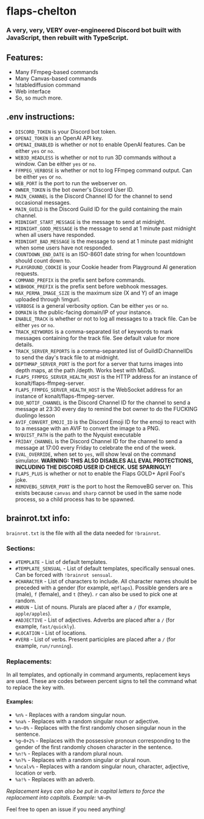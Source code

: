 # flaps-chelton

### A very, very, VERY over-engineered Discord bot built with JavaScript, then rebuilt with TypeScript.

## Features:

-   Many FFmpeg-based commands
-   Many Canvas-based commands
-   !stablediffusion command
-   Web interface
-   So, so much more.

## .env instructions:

-   `DISCORD_TOKEN` is your Discord bot token.
-   `OPENAI_TOKEN` is an OpenAI API key.
-   `OPENAI_ENABLED` is whether or not to enable OpenAI features. Can be either `yes` or `no`.
-   `WEB3D_HEADLESS` is whether or not to run 3D commands without a window. Can be either `yes` or `no`.
-   `FFMPEG_VERBOSE` is whether or not to log FFmpeg command output. Can be either `yes` or `no`.
-   `WEB_PORT` is the port to run the webserver on.
-   `OWNER_TOKEN` is the bot owner's Discord User ID.
-   `MAIN_CHANNEL` is the Discord Channel ID for the channel to send occasional messages.
-   `MAIN_GUILD` is the Discord Guild ID for the guild containing the main channel.
-   `MIDNIGHT_START_MESSAGE` is the message to send at midnight.
-   `MIDNIGHT_GOOD_MESSAGE` is the message to send at 1 minute past midnight when all users have responded.
-   `MIDNIGHT_BAD_MESSAGE` is the message to send at 1 minute past midnight when some users have not responded.
-   `COUNTDOWN_END_DATE` is an ISO-8601 date string for when !countdown should count down to.
-   `PLAYGROUND_COOKIE` is your Cookie header from Playground AI generation requests.
-   `COMMAND_PREFIX` is the prefix sent before commands.
-   `WEBHOOK_PREFIX` is the prefix sent before webhook messages.
-   `MAX_PERMA_IMAGE_SIZE` is the maximum size (X and Y) of an image uploaded through !imgurl.
-   `VERBOSE` is a general verbosity option. Can be either `yes` or `no`.
-   `DOMAIN` is the public-facing domain/IP of your instance.
-   `ENABLE_TRACK` is whether or not to log all messages to a track file. Can be either `yes` or `no`.
-   `TRACK_KEYWORDS` is a comma-separated list of keywords to mark messages containing for the track file. See default value for more details.
-   `TRACK_SERVER_REPORTS` is a comma-separated list of GuildID:ChannelIDs to send the day's track file to at midnight.
-   `DEPTHMAP_SERVER_PORT` is the port for a server that turns images into depth maps, at the path /depth. Works best with MiDaS.
-   `FLAPS_FFMPEG_SERVER_HEALTH_HOST` is the HTTP address for an instance of konalt/flaps-ffmpeg-server.
-   `FLAPS_FFMPEG_SERVER_HEALTH_HOST` is the WebSocket address for an instance of konalt/flaps-ffmpeg-server.
-   `DUO_NOTIF_CHANNEL` is the Discord Channel ID for the channel to send a message at 23:30 every day to remind the bot owner to do the FUCKING duolingo lesson
-   `AVIF_CONVERT_EMOJI_ID` is the Discord Emoji ID for the emoji to react with to a message with an AVIF to convert the image to a PNG.
-   `NYQUIST_PATH` is the path to the Nyquist executable
-   `FRIDAY_CHANNEL` is the Discord Channel ID for the channel to send a message at 17:00 every Friday to celebrate the end of the week.
-   `EVAL_OVERRIDE`, when set to `yes`, will show !eval on the command simulator. **WARNING: THIS ALSO DISABLES ALL EVAL PROTECTIONS, INCLUDING THE DISCORD USER ID CHECK. USE SPARINGLY!**
-   `FLAPS_PLUS` is whether or not to enable the Flaps GOLD+ April Fool's joke.
-   `REMOVEBG_SERVER_PORT` is the port to host the RemoveBG server on. This exists because `canvas` and `sharp` cannot be used in the same node process, so a child process has to be spawned.

## brainrot.txt info:

`brainrot.txt` is the file with all the data needed for `!brainrot`.

### Sections:

-   `#TEMPLATE` - List of default templates.
-   `#TEMPLATE_SENSUAL` - List of default templates, specifically sensual ones. Can be forced with `!brainrot sensual`.
-   `#CHARACTER` - List of characters to include. All character names should be preceded with a gender (for example, `m@flaps`). Possible genders are `m` (male), `f` (female), and `t` (they). `r` can also be used to pick one at random.
-   `#NOUN` - List of nouns. Plurals are placed after a `/` (for example, `apple/apples`).
-   `#ADJECTIVE` - List of adjectives. Adverbs are placed after a `/` (for example, `fast/quickly`).
-   `#LOCATION` - List of locations.
-   `#VERB` - List of verbs. Present participles are placed after a `/` (for example, `run/running`).

### Replacements:

In all templates, and optionally in command arguments, replacement keys are used. These are codes between percent signs to tell the command what to replace the key with.

#### Examples:

-   `%n%` - Replaces with a random singular noun.
-   `%na%` - Replaces with a random singular noun or adjective.
-   `%n~0%` - Replaces with the first randomly chosen singular noun in the sentence.
-   `%g~0+2%` - Replaces with the possessive pronoun corresponding to the gender of the first randomly chosen character in the sentence.
-   `%n!%` - Replaces with a random plural noun.
-   `%n?%` - Replaces with a random singular or plural noun.
-   `%ncalv%` - Replaces with a random singular noun, character, adjective, location or verb.
-   `%a!%` - Replaces with an adverb.


_Replacement keys can also be put in capital letters to force the replacement into capitals. Example: `%N~0%`_

Feel free to open an issue if you need anything!
